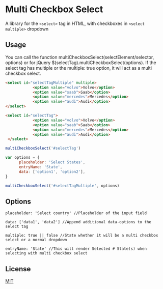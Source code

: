 # Multi Checkbox Select

A library for the ```<select>``` tag in HTML, with checkboxes in ```<select multiple>``` dropdown

## Usage

You can call the function multiCheckboxSelect(selectElement/selector, options) or for jQuery $(selectTag).multiCheckboxSelect(options). If the select tag has multiple or the multiple: true option, it will act as a multi checkbox select.

```HTML
<select id="selectTagMultiple" multiple>
            <option value="volvo">Volvo</option>
            <option value="saab">Saab</option>
            <option value="mercedes">Mercedes</option>
            <option value="audi">Audi</option>
</select>

<select id="selectTag">
            <option value="volvo">Volvo</option>
            <option value="saab">Saab</option>
            <option value="mercedes">Mercedes</option>
            <option value="audi">Audi</option>
 </select>
```

```javascript
multiCheckboxSelect('#selectTag')

var options = { 
      placeholder: 'Select States',
      entryName: 'State',
      data: ['option1', 'option2'],
}

multiCheckboxSelect('#selectTagMultiple', options)

```


## Options
```placeholder: 'Select country' //Placeholder of the input field```

```data: ['data1', 'data2'] //Append additional data-options to the select tag```

```multiple: true || false //State whether it will be a multi checkbox select or a normal dropdown```

`entryName: 'State' //This will render Selected # State(s) when selecting with multi checkbox select`

## License
[MIT](https://choosealicense.com/licenses/mit/)
